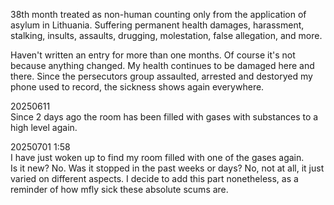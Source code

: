 38th month treated as non-human counting only from the application of asylum in Lithuania. Suffering permanent health damages, harassment, stalking, insults, assaults, drugging, molestation, false allegation, and more.

Haven't written an entry for more than one months. Of course it's not because anything changed. My health continues to be damaged here and there. Since the persecutors group assaulted, arrested and destoryed my phone used to record, the sickness shows again everywhere.

20250611\
Since 2 days ago the room has been filled with gases with substances to a high level again.

20250701 1:58\
I have just woken up to find my room filled with one of the gases again.\
Is it new? No. Was it stopped in the past weeks or days? No, not at all, it just varied on different aspects. I decide to add this part nonetheless, as a reminder of how mfly sick these absolute scums are.
